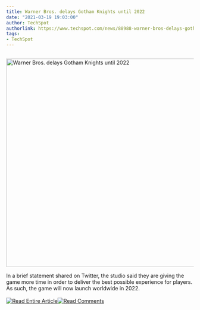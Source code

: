 ```yaml
---
title: Warner Bros. delays Gotham Knights until 2022
date: "2021-03-19 19:03:00"
author: TechSpot
authorlink: https://www.techspot.com/news/88988-warner-bros-delays-gotham-knights-until-2022.html
tags:
- TechSpot
---
```

<a href="https://www.techspot.com/news/88988-warner-bros-delays-gotham-knights-until-2022.html" target="_blank"><img src="https://static.techspot.com/images2/news/ts3_thumbs/2021/03/2021-03-19-ts3_thumbs-01d.jpg" width="800" height="560" style="padding: 15px 0" title="Warner Bros. delays Gotham Knights until 2022" /></a><br />In a brief statement shared on Twitter, the studio said they are giving the game more time in order to deliver the best possible experience for players. As such, the game will now launch worldwide in 2022.<br /><br /><a href="https://www.techspot.com/news/88988-warner-bros-delays-gotham-knights-until-2022.html"><img src="https://static.techspot.com/images/rss/rss_buttons_01.png" border="0" alt="Read Entire Article" /></a><a href="https://www.techspot.com/news/88988-warner-bros-delays-gotham-knights-until-2022.html#comments"><img src="https://static.techspot.com/images/rss/rss_buttons_02.png" border="0" alt="Read Comments" /></a><br /><br />